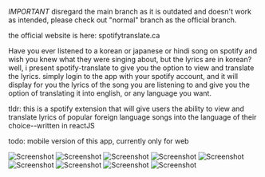 *IMPORTANT* disregard the main branch as it is outdated and doesn't work as intended, please check out "normal" branch as the official branch.

the official website is here: spotifytranslate.ca

Have you ever listened to a korean or japanese or hindi song on spotify and wish you knew what they were singing about, but the lyrics are in korean? well, i present spotify-translate to give you the option to view and translate the lyrics. simply login to the app with your spotify account, and it will display for you the lyrics of the song you are listening to and give you the option of translating it into english, or any language you want.

tldr:
this is a spotify extension that will give users the ability to view and translate lyrics of popular foreign language songs into the language of their choice--written in reactJS

todo: mobile version of this app, currently only for web

![Screenshot](screenshots/Screenshot00.png)
![Screenshot](screenshots/Screenshot0.png)
![Screenshot](screenshots/Screenshot1.png)
![Screenshot](screenshots/Screenshot2.png)
![Screenshot](screenshots/Screenshot3.png)
![Screenshot](screenshots/Screenshot4.png)
![Screenshot](screenshots/Screenshot5.png)
![Screenshot](screenshots/Screenshot6.png)
![Screenshot](screenshots/Screenshot7.png)
